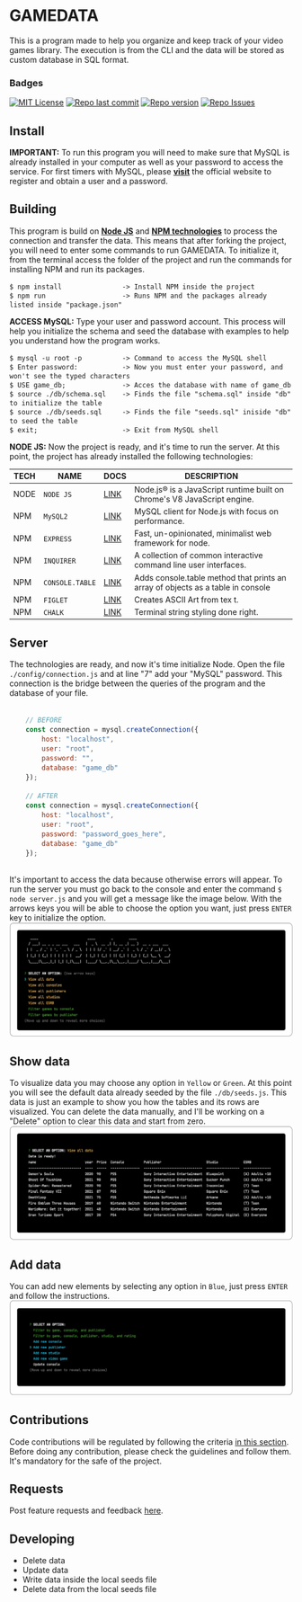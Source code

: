 # GAMEDATA
This is a program made to help you organize and keep track of your video games library. The execution is from the CLI 
and the data will be stored as custom database in SQL format.

### Badges
[![MIT License](https://img.shields.io/badge/License-MIT-blue)](https://github.com/ca2los/gamedata/blob/main/LICENSE)
[![Repo last commit](https://img.shields.io/badge/Last%20Commit-September%2030,%202021-blue)]()
[![Repo version](https://img.shields.io/badge/Version-2.0-blue)]()
[![Repo Issues](https://img.shields.io/badge/Issues-0-red)]()

## Install
**IMPORTANT:** To run this program you will need to make sure that MySQL is already installed in your computer as well 
as your password to access the service. For first timers with MySQL, please [**visit**](https://dev.mysql.com/doc/) the 
official website to register and obtain a user and a password.

## Building
This program is build on [**Node JS**](https://nodejs.org/en/download/) and [**NPM technologies**](https://www.npmjs.com/) 
to process the connection and transfer the data. This means that after forking the project, you will need to enter some 
commands to run GAMEDATA. To initialize it, from the terminal access the folder of the project and run the commands 
for installing NPM and run its packages.
```
$ npm install               -> Install NPM inside the project
$ npm run                   -> Runs NPM and the packages already listed inside "package.json"
``` 

**ACCESS MySQL:** Type your user and password account. This process will help you initialize the schema and seed the 
database with examples to help you understand how the program works.
```
$ mysql -u root -p          -> Command to access the MySQL shell
$ Enter password:           -> Now you must enter your password, and won't see the typed characters
$ USE game_db;              -> Acces the database with name of game_db
$ source ./db/schema.sql    -> Finds the file "schema.sql" inside "db" to initialize the table
$ source ./db/seeds.sql     -> Finds the file "seeds.sql" iniside "db" to seed the table
$ exit;                     -> Exit from MySQL shell
```

**NODE JS:** Now the project is ready, and it's time to run the server. At this point, the project has already installed 
the following technologies:

TECH | NAME | DOCS | DESCRIPTION
------------ | ------------- | ------------- | -------------
NODE | `NODE JS` | [LINK](https://nodejs.org/en/) | Node.js® is a JavaScript runtime built on Chrome's V8 JavaScript engine.
NPM | `MySQL2` | [LINK](https://www.npmjs.com/package/mysql2) | MySQL client for Node.js with focus on performance.
NPM | `EXPRESS` | [LINK](https://www.npmjs.com/package/express) | Fast, un-opinionated, minimalist web framework for node.
NPM | `INQUIRER` | [LINK](https://www.npmjs.com/package/inquirer) | A collection of common interactive command line user interfaces.
NPM | `CONSOLE.TABLE` | [LINK](https://www.npmjs.com/package/console.table) | Adds console.table method that prints an array of objects as a table in console
NPM | `FIGLET` | [LINK](https://www.npmjs.com/package/figlet) | Creates ASCII Art from tex                                                               t.
NPM | `CHALK` | [LINK](https://www.npmjs.com/package/chalk) | Terminal string styling done right.

## Server

The technologies are ready, and now it's time initialize Node. Open the file `./config/connection.js` and at line "7" add
your "MySQL" password. This connection is the bridge between the queries of the program and the database of your file.

```javascript
    
    // BEFORE
    const connection = mysql.createConnection({
        host: "localhost",
        user: "root",
        password: "",
        database: "game_db"
    });

    // AFTER
    const connection = mysql.createConnection({
        host: "localhost",
        user: "root",
        password: "password_goes_here",
        database: "game_db"
    });
    
```

It's important to access the data because otherwise errors will appear. To run the server you must go back to the console 
and enter the command `$ node server.js` and you will get a message like the image below. With the arrows keys you will 
be able to choose the option you want, just press `ENTER` key to initialize the option.
![Terminal](./img/db_01.png)

## Show data
To visualize data you may choose any option in `Yellow` or `Green`. At this point you will see the default data already 
seeded by the file `./db/seeds.js`. This data is just an example to show you how the tables and its rows are visualized.
You can delete the data manually, and I'll be working on a "Delete" option to clear this data and start from zero.
![Terminal](./img/db_02.png)

## Add data
You can add new elements by selecting any option in `Blue`, just press `ENTER` and follow the instructions. 
![Terminal](./img/db_03.png)

## Contributions
Code contributions will be regulated by following the criteria [in this section](). Before doing any contribution, please
check the guidelines and follow them. It's mandatory for the safe of the project.

## Requests
Post feature requests and feedback [here]().

## Developing
* Delete data
* Update data
* Write data inside the local seeds file
* Delete data from the local seeds file
